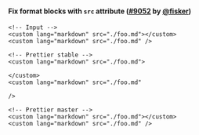 #### Fix format blocks with `src` attribute ([#9052](https://github.com/prettier/prettier/pull/9052) by [@fisker](https://github.com/fisker))

<!-- prettier-ignore -->
```vue
<!-- Input -->
<custom lang="markdown" src="./foo.md"></custom>
<custom lang="markdown" src="./foo.md" />

<!-- Prettier stable -->
<custom lang="markdown" src="./foo.md">

</custom>
<custom lang="markdown" src="./foo.md"

/>

<!-- Prettier master -->
<custom lang="markdown" src="./foo.md"></custom>
<custom lang="markdown" src="./foo.md" />
```
